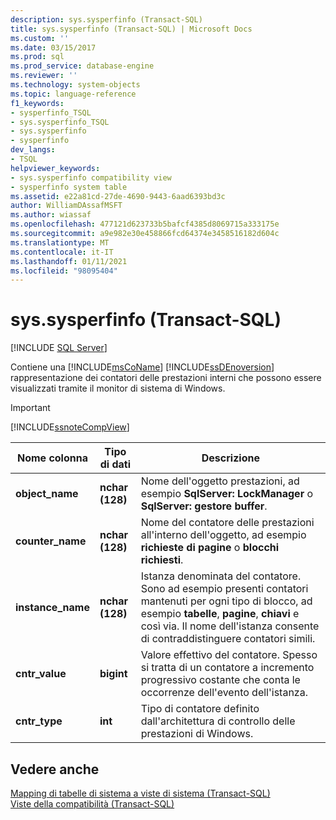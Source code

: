 ```yaml
---
description: sys.sysperfinfo (Transact-SQL)
title: sys.sysperfinfo (Transact-SQL) | Microsoft Docs
ms.custom: ''
ms.date: 03/15/2017
ms.prod: sql
ms.prod_service: database-engine
ms.reviewer: ''
ms.technology: system-objects
ms.topic: language-reference
f1_keywords:
- sysperfinfo_TSQL
- sys.sysperfinfo_TSQL
- sys.sysperfinfo
- sysperfinfo
dev_langs:
- TSQL
helpviewer_keywords:
- sys.sysperfinfo compatibility view
- sysperfinfo system table
ms.assetid: e22a81cd-27de-4690-9443-6aad6393bd3c
author: WilliamDAssafMSFT
ms.author: wiassaf
ms.openlocfilehash: 477121d623733b5bafcf4385d8069715a333175e
ms.sourcegitcommit: a9e982e30e458866fcd64374e3458516182d604c
ms.translationtype: MT
ms.contentlocale: it-IT
ms.lasthandoff: 01/11/2021
ms.locfileid: "98095404"
---
```

# <a name="syssysperfinfo-transact-sql"></a>sys.sysperfinfo (Transact-SQL)
[!INCLUDE [SQL Server](../../includes/applies-to-version/sqlserver.md)]

  Contiene una [!INCLUDE[msCoName](../../includes/msconame-md.md)] [!INCLUDE[ssDEnoversion](../../includes/ssdenoversion-md.md)] rappresentazione dei contatori delle prestazioni interni che possono essere visualizzati tramite il monitor di sistema di Windows.  
  
> [!IMPORTANT]  
>  [!INCLUDE[ssnoteCompView](../../includes/ssnotecompview-md.md)]  
  
|Nome colonna|Tipo di dati|Descrizione|  
|-----------------|---------------|-----------------|  
|**object_name**|**nchar (128)**|Nome dell'oggetto prestazioni, ad esempio **SqlServer: LockManager** o **SqlServer: gestore buffer**.|  
|**counter_name**|**nchar (128)**|Nome del contatore delle prestazioni all'interno dell'oggetto, ad esempio **richieste di pagine** o **blocchi richiesti**.|  
|**instance_name**|**nchar (128)**|Istanza denominata del contatore. Sono ad esempio presenti contatori mantenuti per ogni tipo di blocco, ad esempio **tabelle**, **pagine**, **chiavi** e così via. Il nome dell'istanza consente di contraddistinguere contatori simili.|  
|**cntr_value**|**bigint**|Valore effettivo del contatore. Spesso si tratta di un contatore a incremento progressivo costante che conta le occorrenze dell'evento dell'istanza.|  
|**cntr_type**|**int**|Tipo di contatore definito dall'architettura di controllo delle prestazioni di Windows.|  
  
## <a name="see-also"></a>Vedere anche  
 [Mapping di tabelle di sistema a viste di sistema &#40;Transact-SQL&#41;](../../relational-databases/system-tables/mapping-system-tables-to-system-views-transact-sql.md)   
 [Viste della compatibilità &#40;Transact-SQL&#41;](~/relational-databases/system-compatibility-views/system-compatibility-views-transact-sql.md)  
  
  
